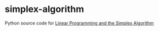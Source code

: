 simplex-algorithm
=================

Python source code for [Linear Programming and the Simplex Algorithm](http://jeremykun.com/2014/12/01/linear-programming-and-the-simplex-algorithm/)
